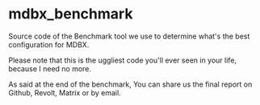 # mdbx_benchmark
Source code of the Benchmark tool we use to determine what's the best configuration for MDBX.

Please note that this is the uggliest code you'll ever seen in your life, because I need no more.

As said at the end of the benchmark, You can share us the final report on Github, Revolt, Matrix or by email.
